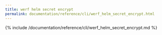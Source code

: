 ```yaml
---
title: werf helm secret encrypt
permalink: documentation/reference/cli/werf_helm_secret_encrypt.html
---
```


{% include /documentation/reference/cli/werf_helm_secret_encrypt.md %}
